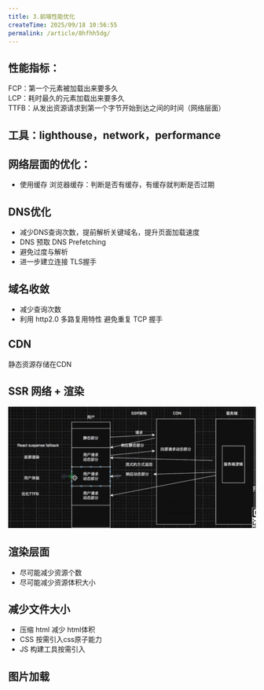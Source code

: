 ```yaml
---
title: 3.前端性能优化
createTime: 2025/09/18 10:56:55
permalink: /article/8hfhh5dg/
---
```


## 性能指标：
FCP：第一个元素被加载出来要多久  
LCP：耗时最久的元素加载出来要多久  
TTFB：从发出资源请求到第一个字节开始到达之间的时间（网络层面） 

## 工具：lighthouse，network，performance

## 网络层面的优化：
- 使用缓存
    浏览器缓存：判断是否有缓存，有缓存就判断是否过期

## DNS优化
- 减少DNS查询次数，提前解析关键域名，提升页面加载速度
- DNS 预取 DNS Prefetching
- <link rel="dns-preftch" href="xxxxx">
  避免过度与解析
- <link rel="preconnect" href="xxxxx"> 进一步建立连接 TLS握手

## 域名收敛
- 减少查询次数
- 利用 http2.0 多路复用特性 避免重复 TCP 握手

## CDN
静态资源存储在CDN

## SSR 网络 + 渲染
![渲染](渲染.png)

## 渲染层面
- 尽可能减少资源个数
- 尽可能减少资源体积大小

## 减少文件大小
- 压缩 html 减少 html体积
- CSS 按需引入css原子能力
- JS 构建工具按需引入

## 图片加载
